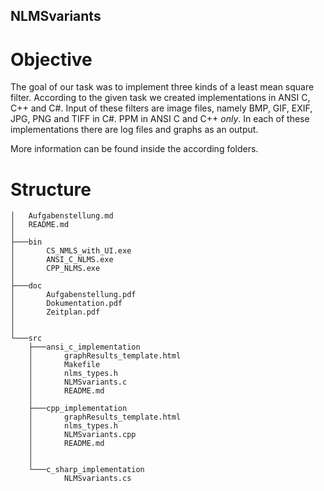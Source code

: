 ## NLMSvariants

# Objective

The goal of our task was to implement three kinds of a least mean square filter.
According to the given task we created implementations in ANSI C, C++ and C#.
Input of these filters are image files, namely BMP, GIF, EXIF, JPG, PNG and TIFF in C#.
PPM  in ANSI C and C++ _only_.
In each of these implementations there are log files and graphs as an output.

More information can be found inside the according folders.

# Structure
```
│   Aufgabenstellung.md
│   README.md
│
├───bin
│       CS_NMLS_with_UI.exe
│       ANSI_C_NLMS.exe
│       CPP_NLMS.exe
│
├───doc
│       Aufgabenstellung.pdf
│       Dokumentation.pdf
│       Zeitplan.pdf
│
│       
└───src
    ├───ansi_c_implementation 
    │       graphResults_template.html
    │       Makefile
    │       nlms_types.h 
    │       NLMSvariants.c
    │       README.md
    │
    ├───cpp_implementation
    │       graphResults_template.html
    │       nlms_types.h  
    │       NLMSvariants.cpp
    │       README.md
    │
    │
    └───c_sharp_implementation
            NLMSvariants.cs
```
